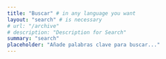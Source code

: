 ```yaml
---
title: "Buscar" # in any language you want
layout: "search" # is necessary
# url: "/archive"
# description: "Description for Search"
summary: "search"
placeholder: "Añade palabras clave para buscar..."
---
```

